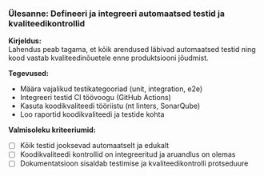 ### Ülesanne: Defineeri ja integreeri automaatsed testid ja kvaliteedikontrollid

**Kirjeldus:**  
Lahendus peab tagama, et kõik arendused läbivad automaatsed testid ning kood vastab kvaliteedinõuetele enne produktsiooni jõudmist.

**Tegevused:**
- Määra vajalikud testikategooriad (unit, integration, e2e)
- Integreeri testid CI töövoogu (GitHub Actions)
- Kasuta koodikvaliteedi tööriistu (nt linters, SonarQube)
- Loo raportid koodikvaliteedi ja testide kohta

**Valmisoleku kriteeriumid:**
- [ ] Kõik testid jooksevad automaatselt ja edukalt
- [ ] Koodikvaliteedi kontrollid on integreeritud ja aruandlus on olemas
- [ ] Dokumentatsioon sisaldab testimise ja kvaliteedikontrolli protseduure

